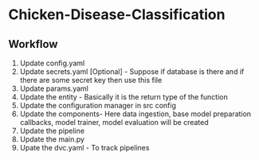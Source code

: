 # Chicken-Disease-Classification

## Workflow

1. Update config.yaml
2. Update secrets.yaml [Optional] - Suppose if database is there and if there are some secret key then use this file
3. Update params.yaml
4. Update the entity - Basically it is the return type of the function
5. Update the configuration manager in src config
6. Update the components- Here data ingestion, base model preparation callbacks, model trainer, model evaluation will be created 
7. Update the pipeline
8. Update the main.py
9. Upate the dvc.yaml - To track pipelines